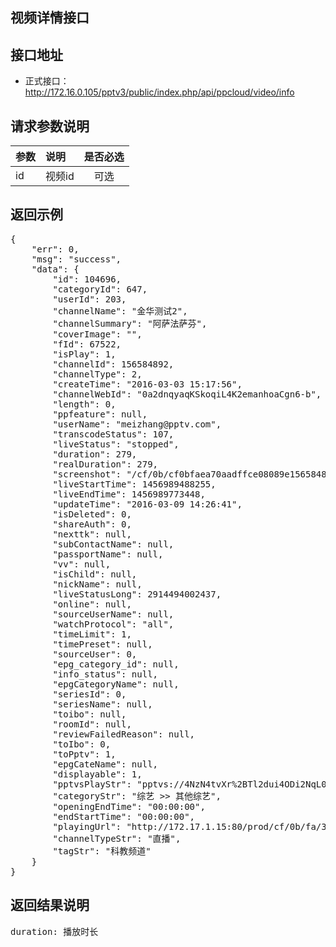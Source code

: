 视频详情接口
----------

接口地址
----------
  * 正式接口：http://172.16.0.105/pptv3/public/index.php/api/ppcloud/video/info

请求参数说明
----------
|  参数         |说明          |是否必选|
| ------------- |:-------------|:-----:|
| id      | 视频id |可选    |
返回示例
----------
<pre>
{
    "err": 0,
    "msg": "success",
    "data": {
        "id": 104696,
        "categoryId": 647,
        "userId": 203,
        "channelName": "金华测试2",
        "channelSummary": "阿萨法萨芬",
        "coverImage": "",
        "fId": 67522,
        "isPlay": 1,
        "channelId": 156584892,
        "channelType": 2,
        "createTime": "2016-03-03 15:17:56",
        "channelWebId": "0a2dnqyaqKSkoqiL4K2emanhoaCgn6-b",
        "length": 0,
        "ppfeature": null,
        "userName": "meizhang@pptv.com",
        "transcodeStatus": 107,
        "liveStatus": "stopped",
        "duration": 279,
        "realDuration": 279,
        "screenshot": "/cf/0b/cf0bfaea70aadffce08089e156584892/1.jpg",
        "liveStartTime": 1456989488255,
        "liveEndTime": 1456989773448,
        "updateTime": "2016-03-09 14:26:41",
        "isDeleted": 0,
        "shareAuth": 0,
        "nexttk": null,
        "subContactName": null,
        "passportName": null,
        "vv": null,
        "isChild": null,
        "nickName": null,
        "liveStatusLong": 2914494002437,
        "online": null,
        "sourceUserName": null,
        "watchProtocol": "all",
        "timeLimit": 1,
        "timePreset": null,
        "sourceUser": 0,
        "epg_category_id": null,
        "info_status": null,
        "epgCategoryName": null,
        "seriesId": 0,
        "seriesName": null,
        "toibo": null,
        "roomId": null,
        "reviewFailedReason": null,
        "toIbo": 0,
        "toPptv": 1,
        "epgCateName": null,
        "displayable": 1,
        "pptvsPlayStr": "pptvs://4NzN4tvXr%2BTl2dui4ODi2NqL09jN1%2BTK3M%2FVzbOWpaahoaqdqaI%3D",
        "categoryStr": "综艺 >> 其他综艺",
        "openingEndTime": "00:00:00",
        "endStartTime": "00:00:00",
        "playingUrl": "http://172.17.1.15:80/prod/cf/0b/fa/3d99566553a9a471bd560324ebd2371b.mp4",
        "channelTypeStr": "直播",
        "tagStr": "科教频道"
    }
}
</pre>

返回结果说明
----------
<pre>
duration: 播放时长
</pre>